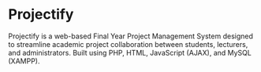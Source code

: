 # Projectify
Projectify is a web-based Final Year Project Management System designed to streamline academic project collaboration between students, lecturers, and administrators. Built using PHP, HTML, JavaScript (AJAX), and MySQL (XAMPP).

